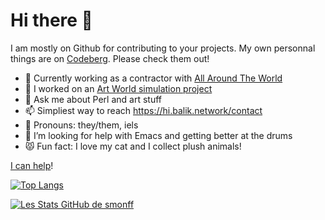 # Hi there 👋

I am mostly on Github for contributing to your projects. My own personnal things are on [Codeberg](https://codeberg.org/smonff). Please check them out!

- 🌱 Currently working as a contractor with [All Around The World](https://allaroundtheworld.fr/) 
- 🔭 I worked on an [Art World simulation project](https://metacpan.org/pod/Art::World) 
- 💬 Ask me about Perl and art stuff
- 📫 Simpliest way to reach https://hi.balik.network/contact
- 🤔 Pronouns: they/them, iels
- 🐄 I’m looking for help with Emacs and getting better at the drums
- 😾 Fun fact: I love my cat and I collect plush animals!

<!-- - 👯 I’m looking for a job, [get my CV](https://hi.balik.network/fr/cv_sebastien_feugere_2020-06-12.pdf) -->

[I can help](https://youtu.be/It3MISMvR2I)!

<!-- **smonff/smonff** is a ✨ _special_ ✨ repository because its `README.md` (this file) appears on your GitHub profile. -->

[![Top Langs](https://github-readme-stats.vercel.app/api/top-langs/?username=smonff&layout=compact)](https://github.com/anuraghazra/github-readme-stats)

<!-- https://github.com/anuraghazra/github-readme-stats -->
[![Les Stats GitHub de smonff](https://github-readme-stats.vercel.app/api?username=smonff&count_private=true&show_icons=true&theme=buefy)](https://github.com/anuraghazra/github-readme-stats)
